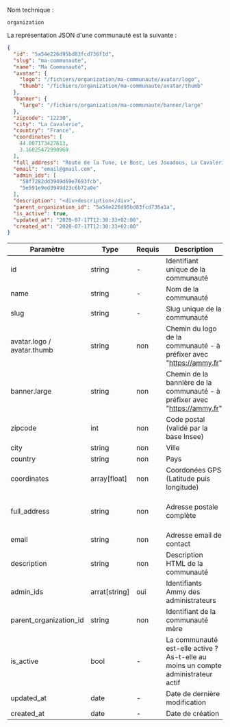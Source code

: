 Nom technique :

```
organization
```

La représentation JSON d'une communauté est la suivante :

```json
{
  "id": "5a54e226d95bd83fcd736f1d",
  "slug": "ma-communaute",
  "name": "Ma Communauté",
  "avatar": {
    "logo": "/fichiers/organization/ma-communaute/avatar/logo",
    "thumb": "/fichiers/organization/ma-communaute/avatar/thumb"
  },
  "banner": {
    "large": "/fichiers/organization/ma-communaute/banner/large"
  },
  "zipcode": "12230",
  "city": "La Cavalerie",
  "country": "France",
  "coordinates": [
    44.007173427613,
    3.16025472990969
  ],
  "full_address": "Route de la Tune, Le Bosc, Les Jouadous, La Cavalerie, Millau, Aveyron, Occitanie, France métropolitaine, 12230, France",
  "email": "email@gmail.com",
  "admin_ids": [
    "58f7282dd3949d69e7693fcb",
    "5e591e9ed3949d23c6b72a0e"
  ],
  "description": "<div>description</div>",    
  "parent_organization_id": "5a54e226d95bd83fcd736a1a",
  "is_active": true,
  "updated_at": "2020-07-17T12:30:33+02:00",
  "created_at": "2020-07-17T12:30:33+02:00"
}
```

| Paramètre                                                    | **Type**      | Requis | Description                                                  | **Exemple**                                                  |
| ------------------------------------------------------------ | ------------- | ------ | ------------------------------------------------------------ | ------------------------------------------------------------ |
| id <span class="read-only" data-text="LECTURE SEULE"></span> | string        | -      | Identifiant unique de la communauté                          | 5a54e226d95bd83fcd736f1d                                     |
| name                                                         | string        | -      | Nom de la communauté                                         | Ma communauté                                                |
| slug <span class="read-only" data-text="LECTURE SEULE"></span> | string        | -      | Slug unique de la communauté                                 | ma-communaute                                                |
| avatar.logo / avatar.thumb<span class="read-only" data-text="LECTURE SEULE"></span> | string        | non    | Chemin du logo de la communauté - à préfixer avec "https://ammy.fr" | /fichiers/organization/ma-communaute/avatar/logo             |
| banner.large<span class="read-only" data-text="LECTURE SEULE"></span> | string        | non    | Chemin de la bannière de la communauté - à préfixer avec "https://ammy.fr" | /fichiers/organization/ma-communaute/banner/large            |
| zipcode                                                      | int           | non    | Code postal (validé par la base Insee)                       | 30100                                                        |
| city                                                         | string        | non    | Ville                                                        | Alès                                                         |
| country                                                      | string        | non    | Pays                                                         | France                                                       |
| coordinates                                                  | array[float]  | non    | Coordonées GPS (Latitude puis longitude)                     | [44.1120681,4.0780741]                                       |
| full_address                                                 | string        | non    | Adresse postale complète                                     | Route de la Tune, Le Bosc, Les Jouadous, La Cavalerie, Millau, Aveyron, Occitanie, France métropolitaine, 12230, France |
| email                                                        | string        | non    | Adresse email de contact                                     | contact@communaute.com                                       |
| description                                                  | string        | non    | Description HTML de la communauté                            | <div>description</div>                                       |
| admin_ids                                                    | arrat[string] | oui    | Identifiants Ammy des administrateurs                        | ["58f7282dd3949d69e7693fcb",    "5e591e9ed3949d23c6b72a0e" ] |
| parent_organization_id                                       | string        | non    | Identifiant de la communauté mère                            | 5a54e226d95bd83fcd736a1a                                     |
| is_active<span class="read-only" data-text="LECTURE SEULE"></span> | bool          | -      | La communauté est-elle active ? As-t-elle au moins un compte administrateur actif | true                                                         |
| updated_at <span class="read-only" data-text="LECTURE SEULE"></span> | date          | -      | Date de dernière modification                                | 2020-07-17T12:30:33+02:00                                    |
| created_at <span class="read-only" data-text="LECTURE SEULE"></span> | date          | -      | Date de création                                             | 2020-07-17T12:30:33+02:00                                    |
